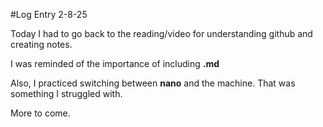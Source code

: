 #Log Entry 2-8-25

Today I had to go back to the reading/video for understanding github and creating notes.

I was reminded of the importance of including **.md** 

Also, I practiced switching between **nano** and the machine. That was something I 
struggled with.

More to come.
